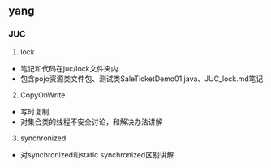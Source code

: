 ## yang
### JUC
1.  lock
  * 笔记和代码在juc/lock文件夹内
  * 包含pojo资源类文件包、测试类SaleTicketDemo01.java、JUC_lock.md笔记
  
2. CopyOnWrite
  * 写时复制
  * 对集合类的线程不安全讨论，和解决办法讲解


3. synchronized
  * 对synchronized和static synchronized区别讲解

